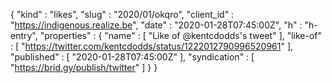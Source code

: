 {
  "kind" : "likes",
  "slug" : "2020/01/okqro",
  "client_id" : "https://indigenous.realize.be",
  "date" : "2020-01-28T07:45:00Z",
  "h" : "h-entry",
  "properties" : {
    "name" : [ "Like of @kentcdodds's tweet" ],
    "like-of" : [ "https://twitter.com/kentcdodds/status/1222012790996520961" ],
    "published" : [ "2020-01-28T07:45:00Z" ],
    "syndication" : [ "https://brid.gy/publish/twitter" ]
  }
}
